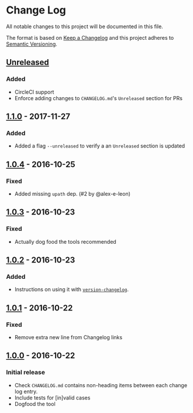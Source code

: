 # Change Log

All notable changes to this project will be documented in this file.

The format is based on [Keep a Changelog](http://keepachangelog.com/)
and this project adheres to [Semantic Versioning](http://semver.org/).

## [Unreleased][]

### Added
- CircleCI support
- Enforce adding changes to `CHANGELOG.md`'s `Unreleased` section for PRs

## [1.1.0][] - 2017-11-27

### Added
- Added a flag `--unreleased` to verify a an `Unreleased` section is updated

## [1.0.4][] - 2016-10-25

### Fixed

- Added missing `upath` dep. (#2 by @alex-e-leon)

## [1.0.3][] - 2016-10-23

### Fixed

- Actually dog food the tools recommended

## [1.0.2][] - 2016-10-23

### Added

- Instructions on using it with
  [`version-changelog`](https://github.com/jesstelford/version-changelog).

## [1.0.1][] - 2016-10-22

### Fixed

- Remove extra new line from Changelog links

## [1.0.0][] - 2016-10-22

### Initial release

- Check `CHANGELOG.md` contains non-heading items between each change log entry.
- Include tests for [in]valid cases
- Dogfood the tool

[Unreleased]: https://github.com/jesstelford/changelog-verify/compare/v1.1.0...HEAD
[1.1.0]: https://github.com/jesstelford/changelog-verify/compare/v1.0.4...v1.1.0
[1.0.4]: https://github.com/jesstelford/changelog-verify/compare/v1.0.3...v1.0.4
[1.0.3]: https://github.com/jesstelford/changelog-verify/compare/v1.0.2...v1.0.3
[1.0.2]: https://github.com/jesstelford/changelog-verify/compare/v1.0.1...v1.0.2
[1.0.1]: https://github.com/jesstelford/changelog-verify/compare/v1.0.0...v1.0.1
[1.0.0]: https://github.com/jesstelford/changelog-verify/compare/f95df583af4612319aad60e9957976a2c07e5bf2...v1.0.0
